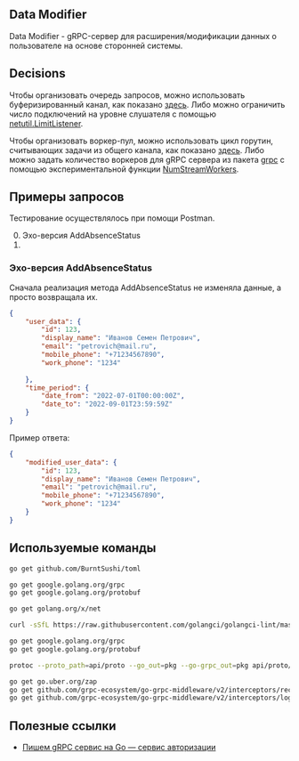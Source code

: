 ## Data Modifier
Data Modifier - gRPC-сервер для расширения/модификации данных о пользователе на основе сторонней системы.

## Decisions
Чтобы организовать очередь запросов, можно использовать буферизированный канал, как показано [здесь](https://eli.thegreenplace.net/2019/on-concurrency-in-go-http-servers/). Либо можно ограничить число подключений на уровне слушателя с помощью [netutil.LimitListener](https://pkg.go.dev/golang.org/x/net/netutil#LimitListener).

Чтобы организовать воркер-пул, можно использовать цикл горутин, считывающих задачи из общего канала, как показано [здесь](https://gobyexample.com/worker-pools). Либо можно задать количество воркеров для gRPC сервера из пакета [grpc](https://pkg.go.dev/google.golang.org/grpc) с помощью экспериментальной функции [NumStreamWorkers](https://pkg.go.dev/google.golang.org/grpc#NumStreamWorkers).

## Примеры запросов
Тестирование осуществлялось при помощи Postman.

0. Эхо-версия AddAbsenceStatus
1. 

### Эхо-версия AddAbsenceStatus
Сначала реализация метода AddAbsenceStatus не изменяла данные, а просто возвращала их.

```json
{
    "user_data": {
        "id": 123,
        "display_name": "Иванов Семен Петрович",
        "email": "petrovich@mail.ru",
        "mobile_phone": "+71234567890",
        "work_phone": "1234"
        
    },
    "time_period": {
        "date_from": "2022-07-01T00:00:00Z",
        "date_to": "2022-09-01T23:59:59Z"
    }
}
```

Пример ответа:

```json
{
    "modified_user_data": {
        "id": 123,
        "display_name": "Иванов Семен Петрович",
        "email": "petrovich@mail.ru",
        "mobile_phone": "+71234567890",
        "work_phone": "1234"
    }
}
```

## Используемые команды
```bash
go get github.com/BurntSushi/toml

go get google.golang.org/grpc
go get google.golang.org/protobuf

go get golang.org/x/net

curl -sSfL https://raw.githubusercontent.com/golangci/golangci-lint/master/install.sh | sh -s -- -b $(go env GOPATH)/bin v1.55.2

go get google.golang.org/grpc
go get google.golang.org/protobuf

protoc --proto_path=api/proto --go_out=pkg --go-grpc_out=pkg api/proto/adder.proto

go get go.uber.org/zap
go get github.com/grpc-ecosystem/go-grpc-middleware/v2/interceptors/recovery
go get github.com/grpc-ecosystem/go-grpc-middleware/v2/interceptors/logging
```

## Полезные ссылки
* [Пишем gRPC сервис на Go — сервис авторизации](https://habr.com/ru/articles/774796/)
